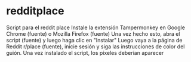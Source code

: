 # redditplace
Script para el reddit place
Instale la extensión Tampermonkey en Google Chrome (fuente) o Mozilla Firefox (fuente)
Una vez hecho esto, abra el script (fuente) y luego haga clic en "Instalar"
Luego vaya a la página de Reddit r/place (fuente), inicie sesión y siga las instrucciones de color del guión.
Una vez instalado el script, los píxeles deberían aparecer
